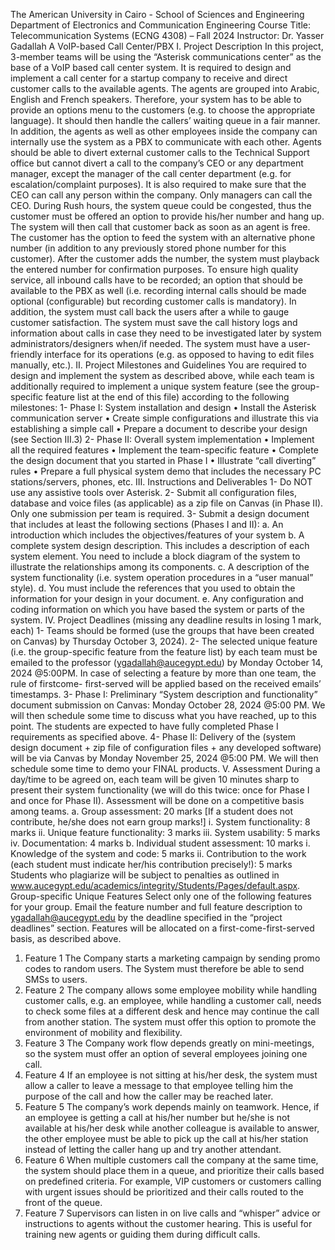 The American University in Cairo - School of Sciences and Engineering
Department of Electronics and Communication Engineering
Course Title: Telecommunication Systems (ECNG 4308) – Fall 2024
Instructor: Dr. Yasser Gadallah
A VoIP-based Call Center/PBX
I. Project Description
In this project, 3-member teams will be using the “Asterisk communications center” as the base
of a VoIP based call center system. It is required to design and implement a call center for a startup
company to receive and direct customer calls to the available agents. The agents are grouped into
Arabic, English and French speakers. Therefore, your system has to be able to provide an options
menu to the customers (e.g. to choose the appropriate language). It should then handle the callers’
waiting queue in a fair manner.
In addition, the agents as well as other employees inside the company can internally use the system
as a PBX to communicate with each other.
Agents should be able to divert external customer calls to the Technical Support office but cannot
divert a call to the company’s CEO or any department manager, except the manager of the call
center department (e.g. for escalation/complaint purposes). It is also required to make sure that the
CEO can call any person within the company. Only managers can call the CEO.
During Rush hours, the system queue could be congested, thus the customer must be offered an
option to provide his/her number and hang up. The system will then call that customer back as
soon as an agent is free. The customer has the option to feed the system with an alternative phone
number (in addition to any previously stored phone number for this customer). After the customer
adds the number, the system must playback the entered number for confirmation purposes.
To ensure high quality service, all inbound calls have to be recorded; an option that should be
available to the PBX as well (i.e. recording internal calls should be made optional (configurable)
but recording customer calls is mandatory). In addition, the system must call back the users after
a while to gauge customer satisfaction. The system must save the call history logs and information
about calls in case they need to be investigated later by system administrators/designers when/if
needed. The system must have a user-friendly interface for its operations (e.g. as opposed to having
to edit files manually, etc.).
II. Project Milestones and Guidelines
You are required to design and implement the system as described above, while each team is
additionally required to implement a unique system feature (see the group-specific feature list at
the end of this file) according to the following milestones:
1- Phase I: System installation and design
• Install the Asterisk communication server
• Create simple configurations and illustrate this via establishing a simple call
• Prepare a document to describe your design (see Section III.3)
2- Phase II: Overall system implementation
• Implement all the required features
• Implement the team-specific feature
• Complete the design document that you started in Phase I
• Illustrate “call diverting” rules
• Prepare a full physical system demo that includes the necessary PC
stations/servers, phones, etc.
III. Instructions and Deliverables
1- Do NOT use any assistive tools over Asterisk.
2- Submit all configuration files, database and voice files (as applicable) as a zip file on
Canvas (in Phase II). Only one submission per team is required.
3- Submit a design document that includes at least the following sections (Phases I and II):
a. An introduction which includes the objectives/features of your system
b. A complete system design description. This includes a description of each system
element. You need to include a block diagram of the system to illustrate the
relationships among its components.
c. A description of the system functionality (i.e. system operation procedures in a
“user manual” style).
d. You must include the references that you used to obtain the information for your
design in your document.
e. Any configuration and coding information on which you have based the system or
parts of the system.
IV. Project Deadlines (missing any deadline results in losing 1 mark, each)
1- Teams should be formed (use the groups that have been created on Canvas) by Thursday
October 3, 2024).
2- The selected unique feature (i.e. the group-specific feature from the feature list) by each
team must be emailed to the professor (ygadallah@aucegypt.edu) by Monday October 14,
2024 @5:00PM. In case of selecting a feature by more than one team, the rule of firstcome-
first-served will be applied based on the received emails’ timestamps.
3- Phase I: Preliminary “System description and functionality” document submission on
Canvas: Monday October 28, 2024 @5:00 PM. We will then schedule some time to discuss
what you have reached, up to this point. The students are expected to have fully completed
Phase I requirements as specified above.
4- Phase II: Delivery of the (system design document + zip file of configuration files + any
developed software) will be via Canvas by Monday November 25, 2024 @5:00 PM. We
will then schedule some time to demo your FINAL products.
V. Assessment
During a day/time to be agreed on, each team will be given 10 minutes sharp to present their system
functionality (we will do this twice: once for Phase I and once for Phase II). Assessment will be
done on a competitive basis among teams.
a. Group assessment: 20 marks [If a student does not contribute, he/she does not earn
group marks!]
i. System functionality: 8 marks
ii. Unique feature functionality: 3 marks
iii. System usability: 5 marks
iv. Documentation: 4 marks
b. Individual student assessment: 10 marks
i. Knowledge of the system and code: 5 marks
ii. Contribution to the work (each student must indicate her/his contribution
precisely!): 5 marks
Students who plagiarize will be subject to penalties as outlined in
www.aucegypt.edu/academics/integrity/Students/Pages/default.aspx.
Group-specific Unique Features
Select only one of the following features for your group. Email the feature number and full
feature description to ygadallah@aucegypt.edu by the deadline specified in the “project
deadlines” section. Features will be allocated on a first-come-first-served basis, as described
above.
1. Feature 1
The Company starts a marketing campaign by sending promo codes to random users. The System
must therefore be able to send SMSs to users.
2. Feature 2
The company allows some employee mobility while handling customer calls, e.g. an employee,
while handling a customer call, needs to check some files at a different desk and hence may
continue the call from another station. The system must offer this option to promote the
environment of mobility and flexibility.
3. Feature 3
The Company work flow depends greatly on mini-meetings, so the system must offer an option of
several employees joining one call.
4. Feature 4
If an employee is not sitting at his/her desk, the system must allow a caller to leave a message to
that employee telling him the purpose of the call and how the caller may be reached later.
5. Feature 5
The company’s work depends mainly on teamwork. Hence, if an employee is getting a call at
his/her number but he/she is not available at his/her desk while another colleague is available to
answer, the other employee must be able to pick up the call at his/her station instead of letting the
caller hang up and try another attendant.
6. Feature 6
When multiple customers call the company at the same time, the system should place them in a
queue, and prioritize their calls based on predefined criteria. For example, VIP customers or
customers calling with urgent issues should be prioritized and their calls routed to the front of the
queue.
7. Feature 7
Supervisors can listen in on live calls and “whisper” advice or instructions to agents without the
customer hearing. This is useful for training new agents or guiding them during difficult calls.
